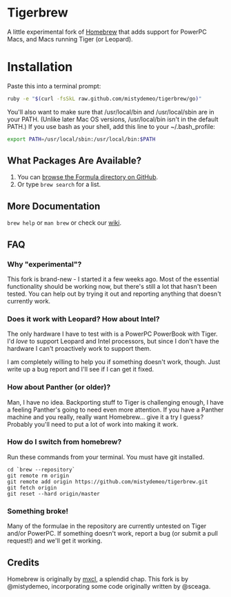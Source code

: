 Tigerbrew
=========

A little experimental fork of [Homebrew][homebrew] that adds support for PowerPC Macs, and Macs running Tiger (or Leopard).

Installation
============

Paste this into a terminal prompt:

```sh
ruby -e "$(curl -fsSkL raw.github.com/mistydemeo/tigerbrew/go)"
```

You'll also want to make sure that /usr/local/bin and /usr/local/sbin are in your PATH. (Unlike later Mac OS versions, /usr/local/bin isn't in the default PATH.) If you use bash as your shell, add this line to your ~/.bash_profile:

```sh
export PATH=/usr/local/sbin:/usr/local/bin:$PATH
```

What Packages Are Available?
----------------------------
1. You can [browse the Formula directory on GitHub][formula].
2. Or type `brew search` for a list.

More Documentation
------------------
`brew help` or `man brew` or check our [wiki][].

FAQ
---

### Why "experimental"?

This fork is brand-new - I started it a few weeks ago. Most of the essential functionality should be working now, but there's still a lot that hasn't been tested. You can help out by trying it out and reporting anything that doesn't currently work.

### Does it work with Leopard? How about Intel?

The only hardware I have to test with is a PowerPC PowerBook with Tiger. I'd *love* to support Leopard and Intel processors, but since I don't have the hardware I can't proactively work to support them.

I am completely willing to help you if something doesn't work, though. Just write up a bug report and I'll see if I can get it fixed.

### How about Panther (or older)?

Man, I have no idea. Backporting stuff to Tiger is challenging enough, I have a feeling Panther's going to need even more attention. If you have a Panther machine and you really, really want Homebrew... give it a try I guess? Probably you'll need to put a lot of work into making it work.

### How do I switch from homebrew?

Run these commands from your terminal. You must have git installed.

```
cd `brew --repository`
git remote rm origin
git remote add origin https://github.com/mistydemeo/tigerbrew.git
git fetch origin
git reset --hard origin/master
```

### Something broke!

Many of the formulae in the repository are currently untested on Tiger and/or PowerPC. If something doesn't work, report a bug (or submit a pull request!) and we'll get it working.

Credits
-------

Homebrew is originally by [mxcl][mxcl], a splendid chap. This fork is by @mistydemeo, incorporating some code originally written by @sceaga.

[homebrew]:http://mxcl.github.com/homebrew
[wiki]:http://wiki.github.com/mxcl/homebrew
[mxcl]:http://twitter.com/mxcl
[formula]:http://github.com/mistydemeo/tigerbrew/tree/master/Library/Formula/
[braumeister]:http://braumeister.org
